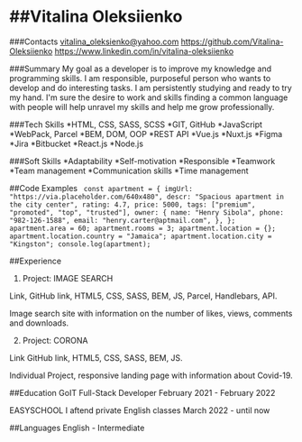 # ##Vitalina Oleksiienko

###Contacts
vitalina_oleksienko@yahoo.com
https://github.com/Vitalina-Oleksiienko
https://www.linkedin.com/in/vitalina-oleksiienko

###Summary
My goal as a developer is to improve my knowledge and programming skills. I am responsible, purposeful person who wants to develop and do interesting tasks. I am persistently studying and ready to try my hand. I'm sure the desire to work and skills finding a common language with people will help unravel my skills and help me grow professionally.

###Tech Skills
*HTML, CSS, SASS, SCSS
*GIT, GitHub
*JavaScript
*WebPack, Parcel
*BEM, DOM, OOP
*REST API
*Vue.js
*Nuxt.js
*Figma
*Jira
*Bitbucket
*React.js
\*Node.js

###Soft Skills
*Adaptability
*Self-motivation
*Responsible
*Teamwork
*Team management
*Communication skills
\*Time management

##Code Examples
`
 const apartment = {
   imgUrl: "https://via.placeholder.com/640x480",
   descr: "Spacious apartment in the city center",
   rating: 4.7,
   price: 5000,
   tags: ["premium", "promoted", "top", "trusted"],
   owner: {
     name: "Henry Sibola",
     phone: "982-126-1588",
     email: "henry.carter@aptmail.com",
   },
 };
 apartment.area = 60;
 apartment.rooms = 3;
 apartment.location = {};
 apartment.location.country = "Jamaica";
 apartment.location.city = "Kingston";
 console.log(apartment);`

##Experience

1. Project: IMAGE SEARCH

Link, GitHub link, HTML5, CSS, SASS, BEM, JS, Parcel, Handlebars, API.

Image search site with information on the number of likes, views, comments and downloads.

2. Project: CORONA

Link GitHub link, HTML5, CSS, SASS, BEM, JS.

Individual Project, responsive landing page with information about Сovid-19.

##Education
GoIT
Full-Stack Developer
February 2021 - February 2022

EASYSCHOOL
I aftend private English classes
March 2022 - until now

##Languages
English - Intermediate
